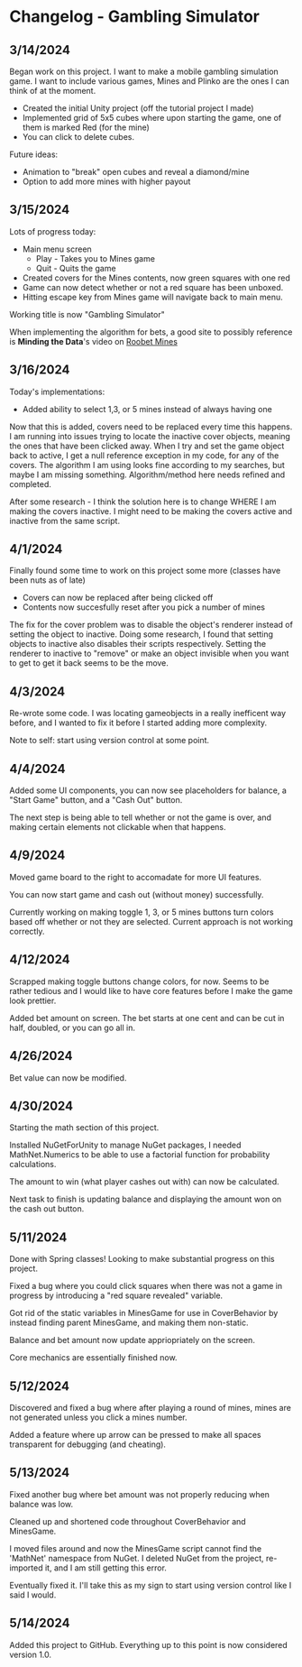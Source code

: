 # Changelog - Gambling Simulator

## 3/14/2024

Began work on this project. I want to make a mobile gambling simulation game. I want to include various games, Mines and Plinko are the ones I can think of at the moment.

* Created the initial Unity project (off the tutorial project I made)
* Implemented grid of 5x5 cubes where upon starting the game, one of them is marked Red (for the mine)
* You can click to delete cubes.

Future ideas:

* Animation to "break" open cubes and reveal a diamond/mine
* Option to add more mines with higher payout

## 3/15/2024

Lots of progress today:

* Main menu screen
    * Play - Takes you to Mines game
    * Quit - Quits the game
* Created covers for the Mines contents, now green squares with one red
* Game can now detect whether or not a red square has been unboxed.
* Hitting escape key from Mines game will navigate back to main menu.

Working title is now "Gambling Simulator"

When implementing the algorithm for bets, a good site to possibly reference is __Minding the Data__'s video on [Roobet Mines](https://www.youtube.com/watch?v=94ylCzrVY90&t=66s&ab_channel=MindingTheData)

## 3/16/2024

Today's implementations:

* Added ability to select 1,3, or 5 mines instead of always having one

Now that this is added, covers need to be replaced every time this happens. I am running into issues trying to locate the inactive cover objects, meaning the ones that have been clicked away. When I try and set the game object back to active, I get a null reference exception in my code, for any of the covers. The algorithm I am using looks fine according to my searches, but maybe I am missing something. Algorithm/method here needs refined and completed.

After some research - I think the solution here is to change WHERE I am making the covers inactive. I might need to be making the covers active and inactive from the same script.

## 4/1/2024

Finally found some time to work on this project some more (classes have been nuts as of late)

* Covers can now be replaced after being clicked off
* Contents now succesfully reset after you pick a number of mines

The fix for the cover problem was to disable the object's renderer instead of setting the object to inactive. Doing some research, I found that setting objects to inactive also disables their scripts respectively. Setting the renderer to inactive to "remove" or make an object invisible when you want to get to get it back seems to be the move.

## 4/3/2024

Re-wrote some code. I was locating gameobjects in a really inefficent way before, and I wanted to fix it before I started adding more complexity.

Note to self: start using version control at some point.

## 4/4/2024

Added some UI components, you can now see placeholders for balance, a "Start Game" button, and a "Cash Out" button.

The next step is being able to tell whether or not the game is over, and making certain elements not clickable when that happens.

## 4/9/2024

Moved game board to the right to accomadate for more UI features.

You can now start game and cash out (without money) successfully.

Currently working on making toggle 1, 3, or 5 mines buttons turn colors based off whether or not they are selected. Current approach is not working correctly.

## 4/12/2024

Scrapped making toggle buttons change colors, for now. Seems to be rather tedious and I would like to have core features before I make the game look prettier.

Added bet amount on screen. The bet starts at one cent and can be cut in half, doubled, or you can go all in.

## 4/26/2024

Bet value can now be modified.

## 4/30/2024

Starting the math section of this project.

Installed NuGetForUnity to manage NuGet packages, I needed MathNet.Numerics to be able to use a factorial function for probability calculations.

The amount to win (what player cashes out with) can now be calculated.

Next task to finish is updating balance and displaying the amount won on the cash out button.

## 5/11/2024

Done with Spring classes! Looking to make substantial progress on this project.

Fixed a bug where you could click squares when there was not a game in progress by introducing a "red square revealed" variable.

Got rid of the static variables in MinesGame for use in CoverBehavior by instead finding parent MinesGame, and making them non-static.

Balance and bet amount now update appriopriately on the screen. 

Core mechanics are essentially finished now.

## 5/12/2024

Discovered and fixed a bug where after playing a round of mines, mines are not generated unless you click a mines number.

Added a feature where up arrow can be pressed to make all spaces transparent for debugging (and cheating).

## 5/13/2024

Fixed another bug where bet amount was not properly reducing when balance was low.

Cleaned up and shortened code throughout CoverBehavior and MinesGame.

I moved files around and now the MinesGame script cannot find the 'MathNet' namespace from NuGet. I deleted NuGet from
the project, re-imported it, and I am still getting this error.

Eventually fixed it. I'll take this as my sign to start using version control like I said I would.

## 5/14/2024

Added this project to GitHub. Everything up to this point is now considered version 1.0.


